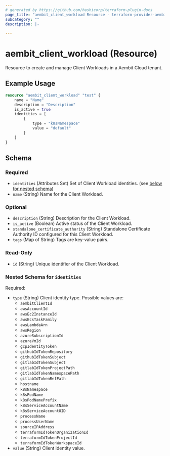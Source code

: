 ```yaml
---
# generated by https://github.com/hashicorp/terraform-plugin-docs
page_title: "aembit_client_workload Resource - terraform-provider-aembit"
subcategory: ""
description: |-
  
---
```


# aembit_client_workload (Resource)

Resource to create and manage Client Workloads in a Aembit Cloud tenant.

## Example Usage
```terraform
resource "aembit_client_workload" "test" {
    name = "Name"
    description = "Description"
    is_active = true
    identities = [
        {
            type = "k8sNamespace"
            value = "default"
        }
    ]
}
```

<!-- schema generated by tfplugindocs -->
## Schema

### Required

- `identities` (Attributes Set) Set of Client Workload identities. (see [below for nested schema](#nestedatt--identities))
- `name` (String) Name for the Client Workload.

### Optional

- `description` (String) Description for the Client Workload.
- `is_active` (Boolean) Active status of the Client Workload.
- `standalone_certificate_authority` (String) Standalone Certificate Authority ID configured for this Client Workload.
- `tags` (Map of String) Tags are key-value pairs.

### Read-Only

- `id` (String) Unique identifier of the Client Workload.

<a id="nestedatt--identities"></a>
### Nested Schema for `identities`

Required:

- `type` (String) Client identity type. Possible values are: 
	* `aembitClientId`
	* `awsAccountId`
	* `awsEc2InstanceId`
	* `awsEcsTaskFamily`
	* `awsLambdaArn`
	* `awsRegion`
	* `azureSubscriptionId`
	* `azureVmId`
	* `gcpIdentityToken`
	* `githubIdTokenRepository`
	* `githubIdTokenSubject`
	* `gitlabIdTokenSubject`
	* `gitlabIdTokenProjectPath`
	* `gitlabIdTokenNamespacePath`
	* `gitlabIdTokenRefPath`
	* `hostname`
	* `k8sNamespace`
	* `k8sPodName`
	* `k8sPodNamePrefix`
	* `k8sServiceAccountName`
	* `k8sServiceAccountUID`
	* `processName`
	* `processUserName`
	* `sourceIPAddress`
	* `terraformIdTokenOrganizationId`
	* `terraformIdTokenProjectId`
	* `terraformIdTokenWorkspaceId`
- `value` (String) Client identity value.


